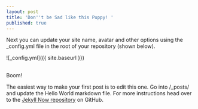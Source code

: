 ```yaml
---
layout: post
title: 'Don''t be Sad like this Puppy! '
published: true
---
```


Next you can update your site name, avatar and other options using the _config.yml file in the root of your repository (shown below).

![_config.yml]({{ site.baseurl }})
##

Boom!

The easiest way to make your first post is to edit this one. Go into /_posts/ and update the Hello World markdown file. For more instructions head over to the [Jekyll Now repository](https://github.com/barryclark/jekyll-now) on GitHub.
